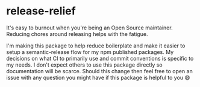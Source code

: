 # release-relief

It's easy to burnout when you're being an Open Source maintainer. Reducing chores around releasing helps with the fatigue.

I'm making this package to help reduce boilerplate and make it easier to setup a semantic-release flow for my npm published packages.
My decisions on what CI to primarily use and commit conventions is specific to my needs. I don't expect others to use this package directly so documentation will be scarce.
Should this change then feel free to open an issue with any question you might have if this package is helpful to you :smile:
